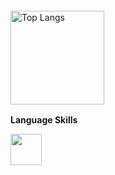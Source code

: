 <!--
**h-hosoda-ml/h-hosoda-ml** is a ✨ _special_ ✨ repository because its `README.md` (this file) appears on your GitHub profile.

Here are some ideas to get you started:

- 🔭 I’m currently working on ...
- 🌱 I’m currently learning ...
- 👯 I’m looking to collaborate on ...
- 🤔 I’m looking for help with ...
- 💬 Ask me about ...
- 📫 How to reach me: ...
- 😄 Pronouns: ...
- ⚡ Fun fact: ...
-->

<p align="left" style="padding:2rem 0rem">
    <div style="margin-bottom:1rem">
        <img alt="Top Langs" height="150px" src="https://github-readme-stats.vercel.app/api/top-langs/?username=h-hosoda-ml&theme=merko&layout=compact&hide=Jupyter%20Notebook" />
    </div>
    <p><b>Language Skills</b></p>
    <div style="margin-bottom:1rem">
        <img height="50px" src="https://skillicons.dev/icons?i=python,pytorch,bash,docker,github" />
    </div>
</p>
